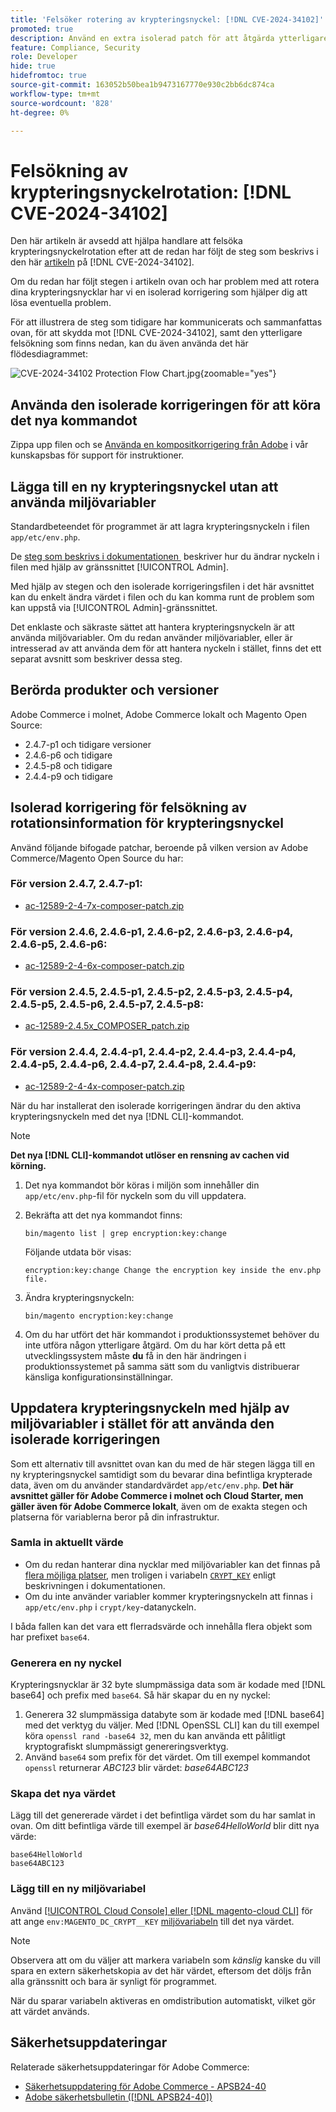 ```yaml
---
title: 'Felsöker rotering av krypteringsnyckel: [!DNL CVE-2024-34102]'
promoted: true
description: Använd en extra isolerad patch för att åtgärda ytterligare felsökning vid uppdatering av krypteringsnycklar från  [!DNL CVE-2024-34102] för Adobe Commerce 2.4.4-p8, 2.4.5-p7, 2.4.6-p5, 2.4.7 och tidigare versioner.
feature: Compliance, Security
role: Developer
hide: true
hidefromtoc: true
source-git-commit: 163052b50bea1b9473167770e930c2bb6dc874ca
workflow-type: tm+mt
source-wordcount: '828'
ht-degree: 0%

---
```


# Felsökning av krypteringsnyckelrotation: [!DNL CVE-2024-34102]

Den här artikeln är avsedd att hjälpa handlare att felsöka krypteringsnyckelrotation efter att de redan har följt de steg som beskrivs i den här [artikeln](https://experienceleague.adobe.com/sv/docs/experience-cloud-kcs/kbarticles/ka-27136) på [!DNL CVE-2024-34102].

Om du redan har följt stegen i artikeln ovan och har problem med att rotera dina krypteringsnycklar har vi en isolerad korrigering som hjälper dig att lösa eventuella problem.

För att illustrera de steg som tidigare har kommunicerats och sammanfattas ovan, för att skydda mot [!DNL CVE-2024-34102], samt den ytterligare felsökning som finns nedan, kan du även använda det här flödesdiagrammet:


![CVE-2024-34102 Protection Flow Chart.jpg](assets/cve-2024-34102-protection-flow-chart.jpg){zoomable="yes"}


## Använda den isolerade korrigeringen för att köra det nya kommandot

Zippa upp filen och se [Använda en kompositkorrigering från Adobe](https://experienceleague.adobe.com/docs/commerce-knowledge-base/kb/how-to/how-to-apply-a-composer-patch-provided-by-magento.html?lang=sv-SE) i vår kunskapsbas för support för instruktioner.

## Lägga till en ny krypteringsnyckel utan att använda miljövariabler

Standardbeteendet för programmet är att lagra krypteringsnyckeln i filen `app/etc/env.php`.

De [steg som beskrivs i dokumentationen &#x200B;](https://experienceleague.adobe.com/sv/docs/commerce-admin/systems/security/encryption-key) beskriver hur du ändrar nyckeln i filen med hjälp av gränssnittet [!UICONTROL Admin].

Med hjälp av stegen och den isolerade korrigeringsfilen i det här avsnittet kan du enkelt ändra värdet i filen och du kan komma runt de problem som kan uppstå via [!UICONTROL Admin]-gränssnittet.

Det enklaste och säkraste sättet att hantera krypteringsnyckeln är att använda miljövariabler. Om du redan använder miljövariabler, eller är intresserad av att använda dem för att hantera nyckeln i stället, finns det ett separat avsnitt som beskriver dessa steg.

## Berörda produkter och versioner

Adobe Commerce i molnet, Adobe Commerce lokalt och Magento Open Source:

* 2.4.7-p1 och tidigare versioner
* 2.4.6-p6 och tidigare
* 2.4.5-p8 och tidigare
* 2.4.4-p9 och tidigare

## Isolerad korrigering för felsökning av rotationsinformation för krypteringsnyckel

Använd följande bifogade patchar, beroende på vilken version av Adobe Commerce/Magento Open Source du har:

### För version 2.4.7, 2.4.7-p1:

* [ac-12589-2-4-7x-composer-patch.zip](assets/ac-12589-2-4-7x-composer-patch.zip)

### För version 2.4.6, 2.4.6-p1, 2.4.6-p2, 2.4.6-p3, 2.4.6-p4, 2.4.6-p5, 2.4.6-p6:

* [ac-12589-2-4-6x-composer-patch.zip](assets/ac-12589-2-4-6x-composer-patch.zip)

### För version 2.4.5, 2.4.5-p1, 2.4.5-p2, 2.4.5-p3, 2.4.5-p4, 2.4.5-p5, 2.4.5-p6, 2.4.5-p7, 2.4.5-p8:

* [ac-12589-2.4.5x_COMPOSER_patch.zip](assets/ac-12589-2-4-5x-composer-patch.zip)

### För version 2.4.4, 2.4.4-p1, 2.4.4-p2, 2.4.4-p3, 2.4.4-p4, 2.4.4-p5, 2.4.4-p6, 2.4.4-p7, 2.4.4-p8, 2.4.4-p9:

* [ac-12589-2-4-4x-composer-patch.zip](assets/ac-12589-2-4-4x-composer-patch.zip)


När du har installerat den isolerade korrigeringen ändrar du den aktiva krypteringsnyckeln med det nya [!DNL CLI]-kommandot.

>[!NOTE]
>
>**Det nya [!DNL CLI]-kommandot utlöser en rensning av cachen vid körning.**

1. Det nya kommandot bör köras i miljön som innehåller din `app/etc/env.php`-fil för nyckeln som du vill uppdatera.
1. Bekräfta att det nya kommandot finns:

   ```
   bin/magento list | grep encryption:key:change
   ```

   Följande utdata bör visas:

   ```
   encryption:key:change Change the encryption key inside the env.php file.
   ```

1. Ändra krypteringsnyckeln:

   ```
   bin/magento encryption:key:change
   ```

1. Om du har utfört det här kommandot i produktionssystemet behöver du inte utföra någon ytterligare åtgärd.
Om du har kört detta på ett utvecklingssystem måste **du** få in den här ändringen i produktionssystemet på samma sätt som du vanligtvis distribuerar känsliga konfigurationsinställningar.

## Uppdatera krypteringsnyckeln med hjälp av miljövariabler i stället för att använda den isolerade korrigeringen

Som ett alternativ till avsnittet ovan kan du med de här stegen lägga till en ny krypteringsnyckel samtidigt som du bevarar dina befintliga krypterade data, även om du använder standardvärdet `app/etc/env.php`.
**Det här avsnittet gäller för Adobe Commerce i molnet och Cloud Starter, men gäller även för Adobe Commerce lokalt**, även om de exakta stegen och platserna för variablerna beror på din infrastruktur.

### Samla in aktuellt värde

* Om du redan hanterar dina nycklar med miljövariabler kan det finnas på [flera möjliga platser](https://experienceleague.adobe.com/sv/docs/commerce-cloud-service/user-guide/configure/env/stage/variables-intro), men troligen i variabeln [`CRYPT_KEY`](https://experienceleague.adobe.com/sv/docs/commerce-cloud-service/user-guide/configure/env/stage/variables-deploy#crypt_key) enligt beskrivningen i dokumentationen.
* Om du inte använder variabler kommer krypteringsnyckeln att finnas i `app/etc/env.php` i `crypt/key`-datanyckeln.

I båda fallen kan det vara ett flerradsvärde och innehålla flera objekt som har prefixet `base64`.

### Generera en ny nyckel

Krypteringsnycklar är 32 byte slumpmässiga data som är kodade med [!DNL base64] och prefix med `base64`.
Så här skapar du en ny nyckel:

1. Generera 32 slumpmässiga databyte som är kodade med [!DNL base64] med det verktyg du väljer. Med [!DNL OpenSSL CLI] kan du till exempel köra `openssl rand -base64 32`, men du kan använda ett pålitligt kryptografiskt slumpmässigt genereringsverktyg.
1. Använd `base64` som prefix för det värdet. Om till exempel kommandot `openssl` returnerar *ABC123* blir värdet: *base64ABC123*

### Skapa det nya värdet

Lägg till det genererade värdet i det befintliga värdet som du har samlat in ovan. Om ditt befintliga värde till exempel är *base64HelloWorld* blir ditt nya värde:<br>

```
base64HelloWorld
base64ABC123
```

### Lägg till en ny miljövariabel

Använd [[!UICONTROL Cloud Console] eller  [!DNL magento-cloud CLI]](https://experienceleague.adobe.com/sv/docs/commerce-cloud-service/user-guide/configure/env/variable-levels) för att ange `env:MAGENTO_DC_CRYPT__KEY` [miljövariabeln &#x200B;](https://experienceleague.adobe.com/sv/docs/commerce-cloud-service/user-guide/configure/env/stage/variables-cloud) till det nya värdet.

>[!NOTE]
>
>Observera att om du väljer att markera variabeln som *känslig* kanske du vill spara en extern säkerhetskopia av det här värdet, eftersom det döljs från alla gränssnitt och bara är synligt för programmet.

När du sparar variabeln aktiveras en omdistribution automatiskt, vilket gör att värdet används.

## Säkerhetsuppdateringar

Relaterade säkerhetsuppdateringar för Adobe Commerce:

* [Säkerhetsuppdatering för Adobe Commerce - APSB24-40](https://experienceleague.adobe.com/sv/docs/experience-cloud-kcs/kbarticles/ka-27136)
* [Adobe säkerhetsbulletin ([!DNL APSB24-40])](https://helpx.adobe.com/se/security/products/magento/apsb24-40.html)
